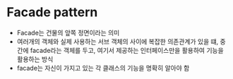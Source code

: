# Facade pattern
- Facade는 건물의 앞쪽 정면이라는 의미
- 여러개의 객체와 실제 사용하는 서브 객체의 사이에 복잡한 의존관계가 있을 떄, 중간에 facade라는 객체를 두고, 여기서 제공하는 인터페이스만을 활용하여 기능을 활용하는 방식
- facade는 자신이 가지고 있는 각 클래스의 기능을 명확히 알아야 함